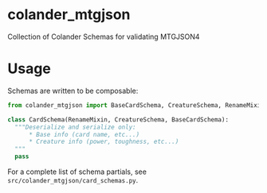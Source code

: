 # colander_mtgjson

Collection of Colander Schemas for validating MTGJSON4

# Usage

Schemas are written to be composable:

```python
from colander_mtgjson import BaseCardSchema, CreatureSchema, RenameMixin

class CardSchema(RenameMixin, CreatureSchema, BaseCardSchema):
  """Deserialize and serialize only:
      * Base info (card name, etc...)
      * Creature info (power, toughness, etc...)
  """
  pass
```

For a complete list of schema partials, see `src/colander_mtgjson/card_schemas.py`.
